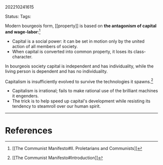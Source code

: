 202210241615

Status: 
Tags: 

Modern bourgeois form, [[property]] is based on **the antagonism of capital and wage-labor**:[^1]
- Capital is a social power: it can be set in motion only by the united action of all members of society.
- When capital is converted into common property, it loses its class-character.

In bourgeois society capital is independent and has individuality, while the living person is dependent and has no individuality.

Capitalism is insufficiently evolved to survive the technologies it spawns.[^2]
- Capitalism is irrational; fails to make rational use of the brilliant machines it engenders.
- The trick is to help speed up capital's development while resisting its tendency to steamroll over our human spirit.

---
# References

[^1]: [[The Communist Manifesto#II. Proletarians and Communists]]
[^2]: [[The Communist Manifesto#Introduction]]